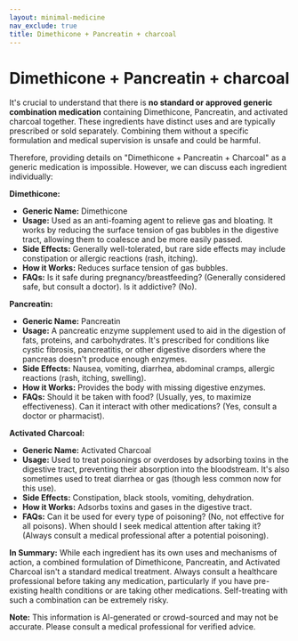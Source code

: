 ```yaml
---
layout: minimal-medicine
nav_exclude: true
title: Dimethicone + Pancreatin + charcoal
---
```


# Dimethicone + Pancreatin + charcoal

It's crucial to understand that there is **no standard or approved generic combination medication** containing Dimethicone, Pancreatin, and activated charcoal together.  These ingredients have distinct uses and are typically prescribed or sold separately. Combining them without a specific formulation and medical supervision is unsafe and could be harmful.

Therefore, providing details on "Dimethicone + Pancreatin + Charcoal" as a generic medication is impossible.  However, we can discuss each ingredient individually:


**Dimethicone:**

* **Generic Name:** Dimethicone
* **Usage:**  Used as an anti-foaming agent to relieve gas and bloating. It works by reducing the surface tension of gas bubbles in the digestive tract, allowing them to coalesce and be more easily passed.
* **Side Effects:** Generally well-tolerated, but rare side effects may include constipation or allergic reactions (rash, itching).
* **How it Works:**  Reduces surface tension of gas bubbles.
* **FAQs:**  Is it safe during pregnancy/breastfeeding? (Generally considered safe, but consult a doctor).  Is it addictive? (No).


**Pancreatin:**

* **Generic Name:** Pancreatin
* **Usage:** A pancreatic enzyme supplement used to aid in the digestion of fats, proteins, and carbohydrates.  It's prescribed for conditions like cystic fibrosis, pancreatitis, or other digestive disorders where the pancreas doesn't produce enough enzymes.
* **Side Effects:**  Nausea, vomiting, diarrhea, abdominal cramps, allergic reactions (rash, itching, swelling).
* **How it Works:**  Provides the body with missing digestive enzymes.
* **FAQs:**  Should it be taken with food? (Usually, yes, to maximize effectiveness). Can it interact with other medications? (Yes, consult a doctor or pharmacist).


**Activated Charcoal:**

* **Generic Name:** Activated Charcoal
* **Usage:** Used to treat poisonings or overdoses by adsorbing toxins in the digestive tract, preventing their absorption into the bloodstream.  It's also sometimes used to treat diarrhea or gas (though less common now for this use).
* **Side Effects:**  Constipation, black stools, vomiting, dehydration.
* **How it Works:**  Adsorbs toxins and gases in the digestive tract.
* **FAQs:**  Can it be used for every type of poisoning? (No, not effective for all poisons).  When should I seek medical attention after taking it? (Always consult a medical professional after a potential poisoning).



**In Summary:**  While each ingredient has its own uses and mechanisms of action, a combined formulation of Dimethicone, Pancreatin, and Activated Charcoal isn't a standard medical treatment.  Always consult a healthcare professional before taking any medication, particularly if you have pre-existing health conditions or are taking other medications.  Self-treating with such a combination can be extremely risky.


**Note:** This information is AI-generated or crowd-sourced and may not be accurate. Please consult a medical professional for verified advice.